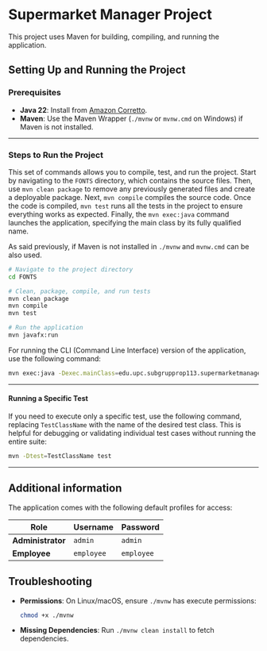 # Supermarket Manager Project

This project uses Maven for building, compiling, and running the application.

## Setting Up and Running the Project

### Prerequisites
- **Java 22**: Install from [Amazon Corretto](https://aws.amazon.com/corretto/).
- **Maven**: Use the Maven Wrapper (`./mvnw` or `mvnw.cmd` on Windows) if Maven is not installed.

---

### Steps to Run the Project

This set of commands allows you to compile, test, and run the project. Start by navigating to 
the `FONTS` directory, which contains the source files. Then, use `mvn clean package` to remove any 
previously generated files and create a deployable package. Next, `mvn compile` compiles the source 
code. Once the code is compiled, `mvn test` runs all the tests in the project to ensure everything 
works as expected. Finally, the `mvn exec:java` command launches the application, specifying the 
main class by its fully qualified name.

As said previously, if Maven is not installed in `./mvnw` and `mvnw.cmd` can be also used.

```bash
# Navigate to the project directory
cd FONTS

# Clean, package, compile, and run tests
mvn clean package
mvn compile
mvn test

# Run the application
mvn javafx:run
```

For running the CLI (Command Line Interface) version of the application, use the following command:

```bash
mvn exec:java -Dexec.mainClass=edu.upc.subgrupprop113.supermarketmanager.DomainControllerDriver
```

---

#### Running a Specific Test

If you need to execute only a specific test, use the following command, replacing `TestClassName` 
with the name of the desired test class. This is helpful for debugging or validating individual 
test cases without running the entire suite:

```bash
mvn -Dtest=TestClassName test
```

---

## Additional information

The application comes with the following default profiles for access:

| Role             | Username  | Password  |
|------------------|-----------|-----------|
| **Administrator** | `admin`   | `admin`   |
| **Employee**      | `employee`   | `employee` |

## Troubleshooting

- **Permissions**: On Linux/macOS, ensure `./mvnw` has execute permissions:
  ```bash
  chmod +x ./mvnw
  ```
- **Missing Dependencies**: Run `./mvnw clean install` to fetch dependencies.
